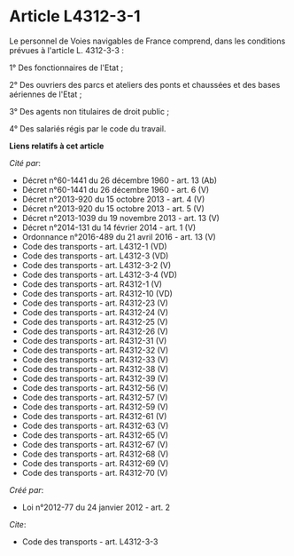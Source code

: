 # Article L4312-3-1

Le personnel de Voies navigables de France comprend, dans les conditions prévues à l'article L. 4312-3-3 : 

1° Des fonctionnaires de l'Etat ; 

2° Des ouvriers des parcs et ateliers des ponts et chaussées et des bases aériennes de l'Etat ; 

3° Des agents non titulaires de droit public ; 

4° Des salariés régis par le code du travail.

**Liens relatifs à cet article**

_Cité par_:

  - Décret n°60-1441 du 26 décembre 1960 - art. 13 (Ab)
  - Décret n°60-1441 du 26 décembre 1960 - art. 6 (V)
  - Décret n°2013-920 du 15 octobre 2013 - art. 4 (V)
  - Décret n°2013-920 du 15 octobre 2013 - art. 5 (V)
  - Décret n°2013-1039 du 19 novembre 2013 - art. 13 (V)
  - Décret n°2014-131 du 14 février 2014 - art. 1 (V)
  - Ordonnance n°2016-489 du 21 avril 2016 - art. 13 (V)
  - Code des transports - art. L4312-1 (VD)
  - Code des transports - art. L4312-3 (VD)
  - Code des transports - art. L4312-3-2 (V)
  - Code des transports - art. L4312-3-4 (VD)
  - Code des transports - art. R4312-1 (V)
  - Code des transports - art. R4312-10 (VD)
  - Code des transports - art. R4312-23 (V)
  - Code des transports - art. R4312-24 (V)
  - Code des transports - art. R4312-25 (V)
  - Code des transports - art. R4312-26 (V)
  - Code des transports - art. R4312-31 (V)
  - Code des transports - art. R4312-32 (V)
  - Code des transports - art. R4312-33 (V)
  - Code des transports - art. R4312-38 (V)
  - Code des transports - art. R4312-39 (V)
  - Code des transports - art. R4312-56 (V)
  - Code des transports - art. R4312-57 (V)
  - Code des transports - art. R4312-59 (V)
  - Code des transports - art. R4312-61 (V)
  - Code des transports - art. R4312-63 (V)
  - Code des transports - art. R4312-65 (V)
  - Code des transports - art. R4312-67 (V)
  - Code des transports - art. R4312-68 (V)
  - Code des transports - art. R4312-69 (V)
  - Code des transports - art. R4312-70 (V)

_Créé par_:

  - Loi n°2012-77 du 24 janvier 2012 - art. 2

_Cite_:

  - Code des transports - art. L4312-3-3
